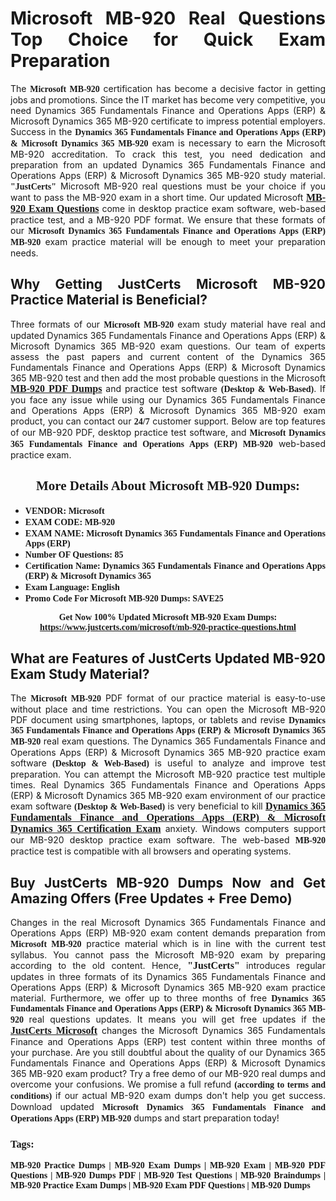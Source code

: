 <h1 style="text-align: justify;"><strong>Microsoft MB-920 Real Questions Top Choice for Quick Exam Preparation</strong></h1>

<p style="text-align: justify;">The <span style="font-family:Georgia,serif;"><strong>Microsoft MB-920</strong></span> certification has become a decisive factor in getting jobs and promotions. Since the IT market has become very competitive, you need Dynamics 365 Fundamentals Finance and Operations Apps (ERP) & Microsoft Dynamics 365 MB-920 certificate to impress potential employers. Success in the <span style="font-family:Georgia,serif;"><strong>Dynamics 365 Fundamentals Finance and Operations Apps (ERP) & Microsoft Dynamics 365 MB-920</strong></span> exam is necessary to earn the Microsoft MB-920 accreditation. To crack this test, you need dedication and preparation from an updated Dynamics 365 Fundamentals Finance and Operations Apps (ERP) & Microsoft Dynamics 365 MB-920 study material. <span style="font-size:14px;"><span style="font-family:Georgia,serif;"><strong>"JustCerts"</strong></span></span> Microsoft MB-920 real questions must be your choice if you want to pass the MB-920 exam in a short time. Our updated Microsoft <a href="https://www.justcerts.com/microsoft/mb-920-practice-questions.html"><span style="font-size:16px;"><span style="font-family:Georgia,serif;"><strong>MB-920 Exam Questions</strong></span></span></a> come in desktop practice exam software, web-based practice test, and a MB-920 PDF format. We ensure that these formats of our <span style="font-family:Georgia,serif;"><strong>Microsoft Dynamics 365 Fundamentals Finance and Operations Apps (ERP) MB-920</strong></span> exam practice material will be enough to meet your preparation needs.</p>

<h2 style="text-align: justify;"><strong>Why Getting JustCerts Microsoft MB-920 Practice Material is Beneficial?</strong></h2>

<p style="text-align: justify;">Three formats of our <span style="font-family:Georgia,serif;"><strong>Microsoft MB-920</strong></span> exam study material have real and updated Dynamics 365 Fundamentals Finance and Operations Apps (ERP) & Microsoft Dynamics 365 MB-920 exam questions. Our team of experts assess the past papers and current content of the Dynamics 365 Fundamentals Finance and Operations Apps (ERP) & Microsoft Dynamics 365 MB-920 test and then add the most probable questions in the Microsoft <a href="https://www.justcerts.com/microsoft/mb-920-practice-questions.html"><span style="font-size:16px;"><span style="font-family:Georgia,serif;"><strong>MB-920 PDF Dumps</strong></span></span></a> and practice test software <span style="font-family:Georgia,serif;"><strong>(Desktop & Web-Based)</strong></span>. If you face any issue while using our Dynamics 365 Fundamentals Finance and Operations Apps (ERP) & Microsoft Dynamics 365 MB-920 exam product, you can contact our <span style="font-family:Georgia,serif;"><strong>24/7</strong></span> customer support. Below are top features of our MB-920 PDF, desktop practice test software, and <span style="font-family:Georgia,serif;"><strong>Microsoft Dynamics 365 Fundamentals Finance and Operations Apps (ERP) MB-920</strong></span> web-based practice exam.</p>

<h2 style="text-align: center;"><strong><span style="font-family:Georgia,serif;">More Details About Microsoft MB-920 Dumps:</span></strong></h2>

<ul>
	<li style="text-align: justify;"><span style="font-size:14px;"><span style="font-family:Georgia,serif;"><strong>VENDOR: Microsoft</strong></span></span></li>
	<li style="text-align: justify;"><span style="font-size:14px;"><span style="font-family:Georgia,serif;"><strong>EXAM CODE: MB-920</strong></span></span></li>
	<li style="text-align: justify;"><span style="font-size:14px;"><span style="font-family:Georgia,serif;"><strong>EXAM NAME: Microsoft Dynamics 365 Fundamentals Finance and Operations Apps (ERP)</strong></span></span></li>
	<li style="text-align: justify;"><span style="font-size:14px;"><span style="font-family:Georgia,serif;"><strong>Number OF Questions: 85</strong></span></span></li>
	<li style="text-align: justify;"><span style="font-size:14px;"><span style="font-family:Georgia,serif;"><strong>Certification Name: Dynamics 365 Fundamentals Finance and Operations Apps (ERP) & Microsoft Dynamics 365</strong></span></span></li>
	<li style="text-align: justify;"><span style="font-size:14px;"><span style="font-family:Georgia,serif;"><strong>Exam Language: English</strong></span></span></li>
	<li style="text-align: justify;"><span style="font-size:14px;"><span style="font-family:Georgia,serif;"><strong>Promo Code For Microsoft MB-920 Dumps: SAVE25</strong></span></span></li>
</ul>

<p style="text-align: center;"><strong><span style="font-family:Georgia,serif;"><span style="font-size:14px;">Get Now 100% Updated Microsoft MB-920 Exam Dumps:</span> <a href="https://www.justcerts.com/microsoft/mb-920-practice-questions.html">https://www.justcerts.com/microsoft/mb-920-practice-questions.html</a></span></strong></p>

<h2 style="text-align: justify;"><strong>What are Features of JustCerts Updated MB-920 Exam Study Material?</strong></h2>

<p style="text-align: justify;">The <span style="font-family:Georgia,serif;"><strong>Microsoft MB-920</strong></span> PDF format of our practice material is easy-to-use without place and time restrictions. You can open the Microsoft MB-920 PDF document using smartphones, laptops, or tablets and revise <span style="font-family:Georgia,serif;"><strong>Dynamics 365 Fundamentals Finance and Operations Apps (ERP) & Microsoft Dynamics 365 MB-920</strong></span> real exam questions. The Dynamics 365 Fundamentals Finance and Operations Apps (ERP) & Microsoft Dynamics 365 MB-920 practice exam software <span style="font-family:Georgia,serif;"><strong>(Desktop & Web-Based)</strong></span> is useful to analyze and improve test preparation. You can attempt the Microsoft MB-920 practice test multiple times. Real Dynamics 365 Fundamentals Finance and Operations Apps (ERP) & Microsoft Dynamics 365 MB-920 exam environment of our practice exam software <span style="font-family:Georgia,serif;"><strong>(Desktop & Web-Based)</strong></span> is very beneficial to kill <a href="https://www.justcerts.com/microsoft/dynamics-365-fundamentals-finance-and-operations-apps-erp-certification-exams.html"><span style="font-size:16px;"><span style="font-family:Georgia,serif;"><strong>Dynamics 365 Fundamentals Finance and Operations Apps (ERP) & Microsoft Dynamics 365 Certification Exam</strong></span></span></a> anxiety. Windows computers support our MB-920 desktop practice exam software. The web-based <span style="font-family:Georgia,serif;"><strong>MB-920 </strong></span> practice test is compatible with all browsers and operating systems.</p>

<h2 style="text-align: justify;"><strong>Buy JustCerts MB-920 Dumps Now and Get Amazing Offers (Free Updates + Free Demo)</strong></h2>

<p style="text-align: justify;">Changes in the real Microsoft Dynamics 365 Fundamentals Finance and Operations Apps (ERP) MB-920 exam content demands preparation from <span style="font-family:Georgia,serif;"><strong>Microsoft MB-920</strong></span> practice material which is in line with the current test syllabus. You cannot pass the Microsoft MB-920 exam by preparing according to the old content. Hence, <span style="font-size:16px;"><span style="font-family:Georgia,serif;"><strong>"JustCerts"</strong></span></span> introduces regular updates in three formats of its Dynamics 365 Fundamentals Finance and Operations Apps (ERP) & Microsoft Dynamics 365 MB-920 exam practice material. Furthermore, we offer up to three months of free <span style="font-family:Georgia,serif;"><strong>Dynamics 365 Fundamentals Finance and Operations Apps (ERP) & Microsoft Dynamics 365 MB-920 </strong></span>real questions updates. It means you will get free updates if the <a href="https://www.justcerts.com/microsoft-certification-exams.html"><span style="font-size:16px;"><span style="font-family:Georgia,serif;"><strong>JustCerts Microsoft</strong></span></span></a> changes the Microsoft Dynamics 365 Fundamentals Finance and Operations Apps (ERP) test content within three months of your purchase. Are you still doubtful about the quality of our Dynamics 365 Fundamentals Finance and Operations Apps (ERP) & Microsoft Dynamics 365 MB-920 exam product? Try a free demo of our MB-920 real dumps and overcome your confusions. We promise a full refund <span style="font-family:Georgia,serif;"><strong>(according to terms and conditions)</strong></span> if our actual MB-920 exam dumps don't help you get success. Download updated <span style="font-family:Georgia,serif;"><strong>Microsoft Dynamics 365 Fundamentals Finance and Operations Apps (ERP) MB-920</strong></span> dumps and start preparation today!</p>

<h3 style="text-align: justify;"><span style="font-family:Georgia,serif;"><strong>Tags:</strong></span></h3>

<p style="text-align: justify;"><span style="font-family:Georgia,serif;"><strong>MB-920 Practice Dumps | MB-920 Exam Dumps | MB-920 Exam | MB-920 PDF Questions | MB-920 Dumps PDF | MB-920 Test Questions | MB-920 Braindumps | MB-920 Practice Exam Dumps | MB-920 Exam PDF Questions | MB-920 Dumps</strong></span></p>
